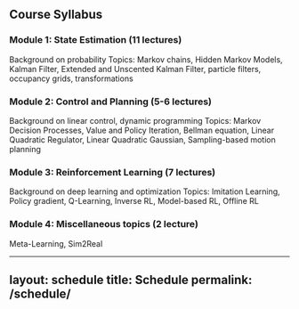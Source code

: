 ## Course Syllabus

### Module 1: State Estimation (11 lectures)
Background on probability
Topics: Markov chains, Hidden Markov Models, Kalman Filter, Extended and Unscented Kalman Filter, particle filters, occupancy grids, transformations

### Module 2: Control and Planning (5-6 lectures)
Background on linear control, dynamic programming
Topics: Markov Decision Processes, Value and Policy Iteration, Bellman equation, Linear Quadratic Regulator, Linear Quadratic Gaussian, Sampling-based motion planning

### Module 3: Reinforcement Learning (7 lectures)
Background on deep learning and optimization
Topics: Imitation Learning, Policy gradient, Q-Learning, Inverse RL, Model-based RL, Offline RL

### Module 4: Miscellaneous topics (2 lecture)
Meta-Learning, Sim2Real

---
layout: schedule
title: Schedule
permalink: /schedule/
---
